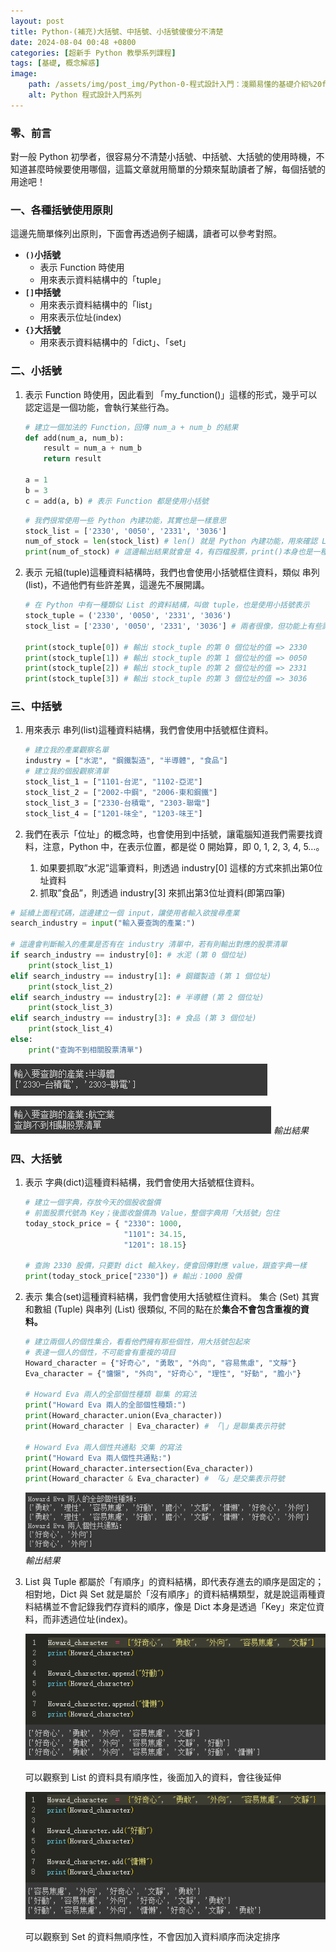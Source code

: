 ```yaml
---
layout: post
title: Python-(補充)大括號、中括號、小括號傻傻分不清楚
date: 2024-08-04 00:48 +0800
categories: [超新手 Python 教學系列課程]
tags: [基礎, 概念解惑]
image:
    path: /assets/img/post_img/Python-0-程式設計入門：淺顯易懂的基礎介紹%20f4f5613bb0b84a269c7899042f9a7014/Untitled.png
    alt: Python 程式設計入門系列
---
```

### 零、前言

對一般 Python 初學者，很容易分不清楚小括號、中括號、大括號的使用時機，不知道甚麼時候要使用哪個，這篇文章就用簡單的分類來幫助讀者了解，每個括號的用途吧！

### 一、各種括號使用原則

這邊先簡單條列出原則，下面會再透過例子細講，讀者可以參考對照。

- **`()`小括號**
    - 表示 Function 時使用
    - 用來表示資料結構中的「tuple」
- **`[]`中括號**
    - 用來表示資料結構中的「list」
    - 用來表示位址(index)
- **`{}`大括號**
    - 用來表示資料結構中的「dict」、「set」

### 二、小括號

1. 表示 Function 時使用，因此看到 「my_function()」這樣的形式，幾乎可以認定這是一個功能，會執行某些行為。
    
    ```python
    # 建立一個加法的 Function，回傳 num_a + num_b 的結果
    def add(num_a, num_b):
        result = num_a + num_b
        return result
    
    a = 1
    b = 3
    c = add(a, b) # 表示 Function 都是使用小括號
    ```
    
    ```python
    # 我們很常使用一些 Python 內建功能，其實也是一樣意思
    stock_list = ['2330', '0050', '2331', '3036']
    num_of_stock = len(stock_list) # len() 就是 Python 內建功能，用來確認 List 的長度
    print(num_of_stock) # 這邊輸出結果就會是 4，有四檔股票，print()本身也是一種內建功能
    ```
    
2. 表示 元組(tuple)這種資料結構時，我們也會使用小括號框住資料，類似 串列(list)，不過他們有些許差異，這邊先不展開講。
    
    ```python
    # 在 Python 中有一種類似 List 的資料結構，叫做 tuple，也是使用小括號表示
    stock_tuple = ('2330', '0050', '2331', '3036')
    stock_list = ['2330', '0050', '2331', '3036'] # 兩者很像，但功能上有些許不同
    
    print(stock_tuple[0]) # 輸出 stock_tuple 的第 0 個位址的值 => 2330
    print(stock_tuple[1]) # 輸出 stock_tuple 的第 1 個位址的值 => 0050
    print(stock_tuple[2]) # 輸出 stock_tuple 的第 2 個位址的值 => 2331
    print(stock_tuple[3]) # 輸出 stock_tuple 的第 3 個位址的值 => 3036
    ```
    

### 三、中括號

1. 用來表示 串列(list)這種資料結構，我們會使用中括號框住資料。
    
    ```python
    # 建立我的產業觀察名單
    industry = ["水泥", "鋼鐵製造", "半導體", "食品"]
    # 建立我的個股觀察清單
    stock_list_1 = ["1101-台泥", "1102-亞泥"]
    stock_list_2 = ["2002-中鋼", "2006-東和鋼鐵"]
    stock_list_3 = ["2330-台積電", "2303-聯電"]
    stock_list_4 = ["1201-味全", "1203-味王"]
    ```
    
2. 我們在表示「位址」的概念時，也會使用到中括號，讓電腦知道我們需要找資料，注意，Python 中，在表示位置，都是從 0 開始算，即 0, 1, 2, 3, 4, 5…。
    1. 如果要抓取”水泥”這筆資料，則透過 industry[0] 這樣的方式來抓出第0位址資料
    2. 抓取”食品”，則透過 industry[3] 來抓出第3位址資料(即第四筆)

```python
# 延續上面程式碼，這邊建立一個 input，讓使用者輸入欲搜尋產業
search_industry = input("輸入要查詢的產業:")

# 這邊會判斷輸入的產業是否有在 industry 清單中，若有則輸出對應的股票清單
if search_industry == industry[0]: # 水泥 (第 0 個位址)
    print(stock_list_1)
elif search_industry == industry[1]: # 鋼鐵製造 (第 1 個位址)
    print(stock_list_2)
elif search_industry == industry[2]: # 半導體 (第 2 個位址)
    print(stock_list_3)
elif search_industry == industry[3]: # 食品 (第 3 個位址)
    print(stock_list_4)
else:
    print("查詢不到相關股票清單")
```

![Untitled](/assets/img/post_img/2024-08-04-python-補充-大括號-中括號-小括號傻傻分不清楚0a23b76ea1a148e8a032c80eb404dc86/Untitled.png)

![輸出結果](/assets/img/post_img/2024-08-04-python-補充-大括號-中括號-小括號傻傻分不清楚0a23b76ea1a148e8a032c80eb404dc86/Untitled%201.png)
_輸出結果_

### 四、大括號

1. 表示 字典(dict)這種資料結構，我們會使用大括號框住資料。
    
    ```python
    # 建立一個字典，存放今天的個股收盤價
    # 前面股票代號為 Key；後面收盤價為 Value，整個字典用「大括號」包住
    today_stock_price = { "2330": 1000, 
                          "1101": 34.15, 
                          "1201": 18.15}
    
    # 查詢 2330 股價，只要對 dict 輸入key，便會回傳對應 value，跟查字典一樣
    print(today_stock_price["2330"]) # 輸出：1000 股價
    ```
    
2. 表示 集合(set)這種資料結構，我們會使用大括號框住資料。
集合 (Set) 其實和數組 (Tuple) 與串列 (List) 很類似, 不同的點在於**集合不會包含重複的資料。**
    
    ```python
    # 建立兩個人的個性集合，看看他們擁有那些個性，用大括號包起來
    # 表達一個人的個性，不可能會有重複的項目
    Howard_character = {"好奇心", "勇敢", "外向", "容易焦慮", "文靜"}
    Eva_character = {"慵懶", "外向", "好奇心", "理性", "好動", "膽小"}
    
    # Howard Eva 兩人的全部個性種類 聯集 的寫法
    print("Howard Eva 兩人的全部個性種類:")
    print(Howard_character.union(Eva_character))
    print(Howard_character | Eva_character) # 「|」是聯集表示符號
    
    # Howard Eva 兩人個性共通點 交集 的寫法
    print("Howard Eva 兩人個性共通點:")
    print(Howard_character.intersection(Eva_character))
    print(Howard_character & Eva_character) # 「&」是交集表示符號
    ```
    
    ![輸出結果](/assets/img/post_img/2024-08-04-python-補充-大括號-中括號-小括號傻傻分不清楚0a23b76ea1a148e8a032c80eb404dc86/Untitled%202.png)
    _輸出結果_
    
3. List 與 Tuple 都屬於「有順序」的資料結構，即代表存進去的順序是固定的；相對地，Dict 與 Set 就是屬於「沒有順序」的資料結構類型，就是說這兩種資料結構並不會記錄我們存資料的順序，像是 Dict 本身是透過「Key」來定位資料，而非透過位址(index)。
    
    ![可以觀察到 List 的資料具有順序性，後面加入的資料，會往後延伸](/assets/img/post_img/2024-08-04-python-補充-大括號-中括號-小括號傻傻分不清楚0a23b76ea1a148e8a032c80eb404dc86/Untitled%203.png)
    
    可以觀察到 List 的資料具有順序性，後面加入的資料，會往後延伸
    
    ![可以觀察到 Set 的資料無順序性，不會因加入資料順序而決定排序](/assets/img/post_img/2024-08-04-python-補充-大括號-中括號-小括號傻傻分不清楚0a23b76ea1a148e8a032c80eb404dc86/Untitled%204.png)
    
    可以觀察到 Set 的資料無順序性，不會因加入資料順序而決定排序